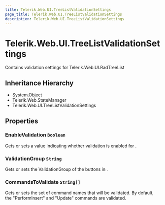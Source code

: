 ```yaml
---
title: Telerik.Web.UI.TreeListValidationSettings
page_title: Telerik.Web.UI.TreeListValidationSettings
description: Telerik.Web.UI.TreeListValidationSettings
---
```


# Telerik.Web.UI.TreeListValidationSettings

Contains validation settings for Telerik.Web.UI.RadTreeList

## Inheritance Hierarchy

* System.Object
* Telerik.Web.StateManager
* Telerik.Web.UI.TreeListValidationSettings

## Properties

###  EnableValidation `Boolean`

Gets or sets a value indicating whether validation is enabled for .

###  ValidationGroup `String`

Gets or sets the ValidationGroup of the buttons in .

###  CommandsToValidate `String[]`

Gets or sets the set of command names that will be validated.
            By default, the "PerformInsert" and "Update" commands are validated.

